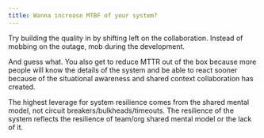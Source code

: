 ```yaml
---
title: Wanna increase MTBF of your system?
---
```


Try building the quality in by shifting left on the collaboration. Instead of mobbing on the outage, mob during the development.

And guess what. You also get to reduce MTTR out of the box because more people will know the details of the system and be able to react sooner because of the situational awareness and shared context collaboration has created.

The highest leverage for system resilience comes from the shared mental model, not circuit breakers/bulkheads/timeouts.
The resilience of the system reflects the resilience of team/org shared mental model or the lack of it.
